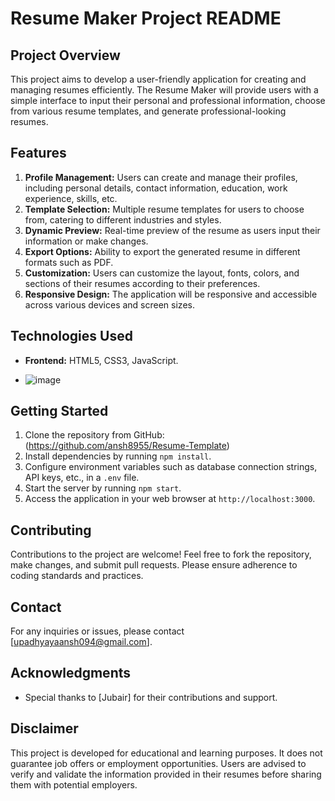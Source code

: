 # Resume Maker Project README



## Project Overview
This project aims to develop a user-friendly application for creating and managing resumes efficiently. The Resume Maker will provide users with a simple interface to input their personal and professional information, choose from various resume templates, and generate professional-looking resumes.



## Features
1. **Profile Management:** Users can create and manage their profiles, including personal details, contact information, education, work experience, skills, etc.
2. **Template Selection:** Multiple resume templates for users to choose from, catering to different industries and styles.
3. **Dynamic Preview:** Real-time preview of the resume as users input their information or make changes.
4. **Export Options:** Ability to export the generated resume in different formats such as PDF.
5. **Customization:** Users can customize the layout, fonts, colors, and sections of their resumes according to their preferences.
6. **Responsive Design:** The application will be responsive and accessible across various devices and screen sizes.

## Technologies Used
- **Frontend:** HTML5, CSS3, JavaScript.

- ![image](https://github.com/ansh8955/Resume-Template/assets/84927134/b2e3258e-2bba-488f-a60a-cd75d0280d80)

## Getting Started
1. Clone the repository from GitHub:(https://github.com/ansh8955/Resume-Template)
2. Install dependencies by running `npm install`.
3. Configure environment variables such as database connection strings, API keys, etc., in a `.env` file.
4. Start the server by running `npm start`.
5. Access the application in your web browser at `http://localhost:3000`.

## Contributing
Contributions to the project are welcome! Feel free to fork the repository, make changes, and submit pull requests. Please ensure adherence to coding standards and practices.

## Contact
For any inquiries or issues, please contact [upadhyayaansh094@gmail.com].

## Acknowledgments
- Special thanks to [Jubair] for their contributions and support.

## Disclaimer
This project is developed for educational and learning purposes. It does not guarantee job offers or employment opportunities. Users are advised to verify and validate the information provided in their resumes before sharing them with potential employers.



